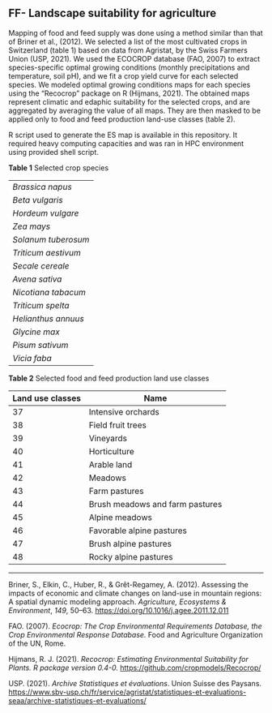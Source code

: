## FF- Landscape suitability for agriculture

Mapping of food and feed supply was done using a method similar than that of Briner et al., (2012). We selected a list of the most cultivated crops in Switzerland (table 1)  based on data from Agristat, by the Swiss Farmers Union (USP, 2021). We used the ECOCROP database (FAO, 2007) to extract species-specific optimal growing conditions (monthly precipitations and temperature, soil pH), and we fit a crop yield curve for each selected species. We modeled optimal growing conditions maps for each species using the “Recocrop” package on R (Hijmans, 2021). The obtained maps represent climatic and edaphic suitability for the selected crops, and are aggregated by averaging the value of all maps. They are then masked to be applied only to food and feed production land-use classes (table 2). 

R script used to generate the ES map is available in this repository. It required heavy computing capacities and was ran in HPC environment using provided shell script. 

 

**Table 1** Selected crop species

|                     |
| ------------------- |
| *Brassica napus*    |
| *Beta vulgaris*     |
| *Hordeum vulgare*   |
| *Zea mays*          |
| *Solanum tuberosum* |
| *Triticum aestivum* |
| *Secale cereale*    |
| *Avena sativa*      |
| *Nicotiana tabacum* |
| *Triticum spelta*   |
| *Helianthus annuus* |
| *Glycine max*       |
| *Pisum sativum*     |
| *Vicia faba*        |

 

**Table 2** Selected food and feed production land use classes

| **Land use classes** | Name                             |
| -------------------- | -------------------------------- |
| 37                   | Intensive orchards               |
| 38                   | Field fruit trees                |
| 39                   | Vineyards                        |
| 40                   | Horticulture                     |
| 41                   | Arable land                      |
| 42                   | Meadows                          |
| 43                   | Farm pastures                    |
| 44                   | Brush meadows and farm  pastures |
| 45                   | Alpine meadows                   |
| 46                   | Favorable alpine pastures        |
| 47                   | Brush alpine pastures            |
| 48                   | Rocky alpine pastures            |

-----



Briner, S., Elkin, C., Huber, R., & Grêt-Regamey, A. (2012). Assessing the impacts of economic and climate changes on land-use in mountain regions: A spatial dynamic modeling approach. *Agriculture, Ecosystems & Environment*, *149*, 50–63. https://doi.org/10.1016/j.agee.2011.12.011

FAO. (2007). *Ecocrop: The Crop Environmental Requirements Database, the Crop Environmental Response Database.* Food and Agriculture Organization of the UN, Rome.

Hijmans, R. J. (2021). *Recocrop: Estimating Environmental Suitability for Plants. R package version 0.4-0.* https://github.com/cropmodels/Recocrop/

USP. (2021). *Archive Statistiques et évaluations*. Union Suisse des Paysans. https://www.sbv-usp.ch/fr/service/agristat/statistiques-et-evaluations-seaa/archive-statistiques-et-evaluations/